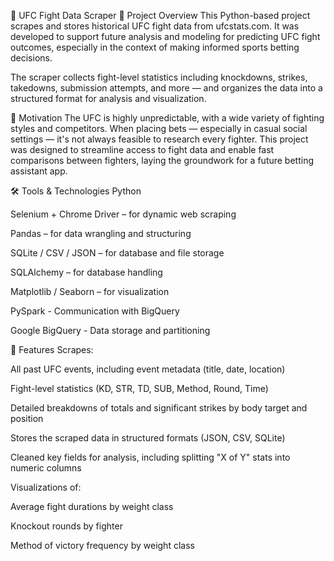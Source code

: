 🥋 UFC Fight Data Scraper
📌 Project Overview
This Python-based project scrapes and stores historical UFC fight data from ufcstats.com. It was developed to support future analysis and modeling for predicting UFC fight outcomes, especially in the context of making informed sports betting decisions.

The scraper collects fight-level statistics including knockdowns, strikes, takedowns, submission attempts, and more — and organizes the data into a structured format for analysis and visualization.

🎯 Motivation
The UFC is highly unpredictable, with a wide variety of fighting styles and competitors. When placing bets — especially in casual social settings — it's not always feasible to research every fighter. This project was designed to streamline access to fight data and enable fast comparisons between fighters, laying the groundwork for a future betting assistant app.

🛠️ Tools & Technologies
Python

Selenium + Chrome Driver – for dynamic web scraping

Pandas – for data wrangling and structuring

SQLite / CSV / JSON – for database and file storage

SQLAlchemy – for database handling

Matplotlib / Seaborn – for visualization

PySpark - Communication with BigQuery 

Google BigQuery - Data storage and partitioning

🧩 Features
Scrapes:

All past UFC events, including event metadata (title, date, location)

Fight-level statistics (KD, STR, TD, SUB, Method, Round, Time)

Detailed breakdowns of totals and significant strikes by body target and position

Stores the scraped data in structured formats (JSON, CSV, SQLite)

Cleaned key fields for analysis, including splitting "X of Y" stats into numeric columns

Visualizations of:

Average fight durations by weight class

Knockout rounds by fighter

Method of victory frequency by weight class

